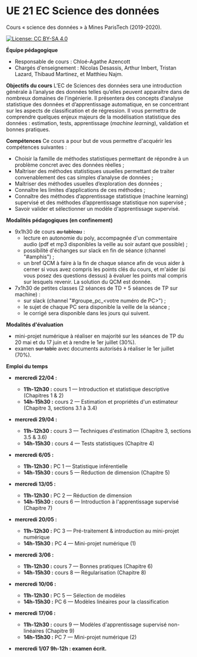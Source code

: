 # UE 21 EC Science des données
Cours « science des données » à Mines ParisTech (2019-2020). 

[![License: CC BY-SA 4.0](https://img.shields.io/badge/License-CC%20BY--SA%204.0-lightgrey.svg)](http://creativecommons.org/licenses/by-sa/4.0/)

__Équipe pédagogique__
* Responsable de cours : Chloé-Agathe Azencott
* Chargés d'enseignement : Nicolas Desassis, Arthur Imbert, Tristan Lazard, Thibaud Martinez, et Matthieu Najm.

__Objectifs du cours__
L’EC de Sciences des données sera une introduction générale à l’analyse des données telles qu’elles peuvent apparaître dans de nombreux domaines de l’ingénierie. Il présentera des concepts d’analyse statistique des données et d’apprentissage automatique, en se concentrant sur les aspects de classification et de régression. Il vous permettra de comprendre quelques enjeux majeurs de la modélisation statistique des données : estimation, tests, apprentissage (_machine learning_), validation et bonnes pratiques. 

__Compétences__
Ce cours a pour but de vous permettre d'acquérir les compétences suivantes :
* Choisir la famille de méthodes statistiques permettant de répondre à un problème concret avec des données réelles ;
* Maîtriser des méthodes statistiques usuelles permettant de traiter convenablement des cas simples d’analyse de données ;
* Maîtriser des méthodes usuelles d’exploration des données ;
* Connaître les limites d’applications de ces méthodes ;
* Connaître des méthodes d’apprentissage statistique (machine learning) supervisé et des méthodes d’apprentissage statistique non supervisé ;
* Savoir valider et sélectionner un modèle d'apprentissage supervisé.

__Modalités pédagogiques (en confinement)__
* 9x1h30 de cours ~~au tableau~~ :
  * lecture en autonomie du poly, accompagnée d'un commentaire audio (pdf et mp3 disponibles la veille au soir autant que possible) ;
  * possibilité d'échanges sur slack en fin de séance (channel "#amphis") ;
  * un bref QCM à faire à la fin de chaque séance afin de vous aider à cerner si vous avez compris les points clés du cours, et m'aider (si vous posez des questions dessus) à évaluer les points mal compris sur lesquels revenir. La solution du QCM est donnée.
* 7x1h30 de petites classes (2 séances de TD + 5 séances de TP sur machine) :
  * sur slack (channel "#groupe_pc_<votre numéro de PC>") ;
  * le sujet de chaque PC sera disponible la veille de la séance ;
  * le corrigé sera disponible dans les jours qui suivent.

__Modalités d'évaluation__
* mini-projet numérique à réaliser en majorité sur les séances de TP du 20 mai et du 17 juin et à rendre le 1er juillet (30%).
* examen ~~sur table~~ avec documents autorisés à réaliser le 1er juillet (70%). 

__Emploi du temps__
* __mercredi 22/04 :__ 
  * __11h-12h30 :__ cours 1 — Introduction et statistique descriptive (Chapitres 1 & 2)
  * __14h-15h30 :__ cours 2 — Estimation et propriétés d'un estimateur (Chapitre 3, sections 3.1 à 3.4)

* __mercredi 29/04 :__
  * __11h-12h30 :__ cours 3 — Techniques d'estimation (Chapitre 3, sections 3.5 & 3.6)
  * __14h-15h30 :__ cours 4 — Tests statistiques (Chapitre 4)

* __mercredi 6/05 :__
  * __11h-12h30 :__ PC 1 — Statistique inférentielle
  * __14h-15h30 :__ cours 5 — Réduction de dimension (Chapitre 5)

* __mercredi 13/05 :__
  * __11h-12h30 :__ PC 2 — Réduction de dimension 
  * __14h-15h30 :__ cours 6 — Introduction à l'apprentissage supervisé (Chapitre 7)

* __mercredi 20/05 :__
  * __11h-12h30 :__ PC 3 — Pré-traitement & introduction au mini-projet numérique
  * __14h-15h30 :__ PC 4 — Mini-projet numérique (1)

* __mercredi 3/06 :__
  * __11h-12h30 :__ cours 7 — Bonnes pratiques (Chapitre 6)
  * __14h-15h30 :__ cours 8 — Régularisation (Chapitre 8)

* __mercredi 10/06 :__
  * __11h-12h30 :__ PC 5 — Sélection de modèles 
  * __14h-15h30 :__ PC 6 — Modèles linéaires pour la classification

* __mercredi 17/06 :__
  * __11h-12h30 :__ cours 9 — Modèles d'apprentissage supervisé non-linéaires (Chapitre 9) 
  * __14h-15h30 :__ PC 7 — Mini-projet numérique (2)

* __mercredi 1/07 9h-12h : examen écrit.__
